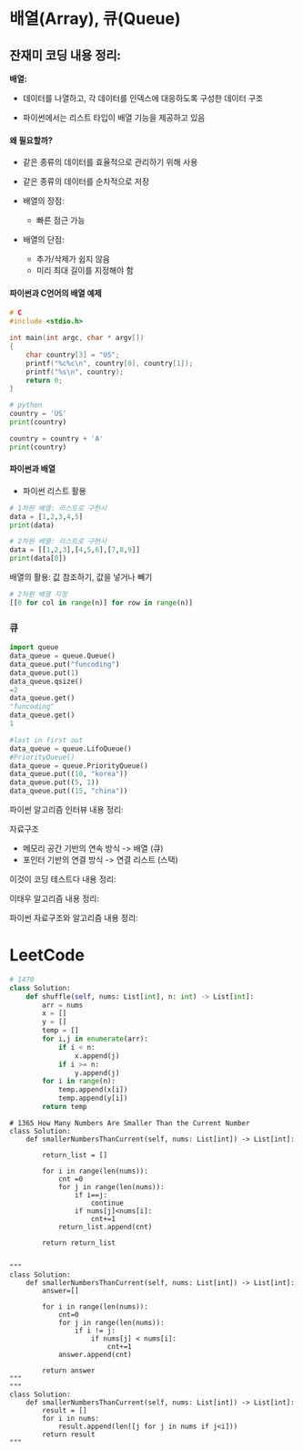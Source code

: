# 배열(Array), 큐(Queue)

## 잔재미 코딩 내용 정리:

**배열:** 

- 데이터를 나열하고, 각 데이터를 인덱스에 대응하도록 구성한 데이터 구조

- 파이썬에서는 리스트 타입이 배열 기능을 제공하고 있음

#### 왜 필요할까?

- 같은 종류의 데이터를 효율적으로 관리하기 위해 사용

- 같은 종류의 데이터를 순차적으로 저장

- 배열의 장점:
  - 빠른 점근 가능
- 배열의 단점:
  - 추가/삭제가 쉽지 않음
  - 미리 최대 길이를 지정해야 함

#### 파이썬과 C언어의 배열 예제

```c
# C
#include <stdio.h>

int main(int argc, char * argv[])
{
	char country[3] = "US";
	printf("%c%c\n", country[0], country[1]);
	printf("%s\n", country);
	return 0;
}
```

```python
# python
country = 'US'
print(country)

country = country + 'A'
print(country)
```

#### 파이썬과 배열

- 파이썬 리스트 활용

```python
# 1차원 배열: 리스트로 구현시
data = [1,2,3,4,5]
print(data)

# 2차원 배열: 리스트로 구현시
data = [[1,2,3],[4,5,6],[7,8,9]]
print(data[0])
```

배열의 활용: 값 참조하기, 값을 넣거나 빼기

```python
# 2차원 배열 지정
[[0 for col in range(n)] for row in range(n)]
```



### 큐

```python
import queue
data_queue = queue.Queue()
data_queue.put("funcoding")
data_queue.put(1)
data_queue.qsize() 
=2
data_queue.get()
"funcoding"
data_queue.get()
1

#last in first out
data_queue = queue.LifoQueue()
#PriorityQueue()
data_queue = queue.PriorityQueue()
data_queue.put((10, "korea"))
data_queue.put((5, 1))
data_queue.put((15, "china"))
```



파이썬 알고리즘 인터뷰 내용 정리: 

자료구조

- 메모리 공간 기반의 연속 방식 -> 배열 (큐)
- 포인터 기반의 연결 방식 -> 연결 리스트 (스택)









이것이 코딩 테스트다 내용 정리:



이태우 알고리즘 내용 정리:



파이썬 자료구조와 알고리즘 내용 정리:



# LeetCode

```python
# 1470
class Solution:
    def shuffle(self, nums: List[int], n: int) -> List[int]:
        arr = nums
        x = []
        y = []
        temp = []
        for i,j in enumerate(arr):
            if i < n:
                x.append(j)
            if i >= n:
                y.append(j)
        for i in range(n):
            temp.append(x[i])
            temp.append(y[i])
        return temp
```

```
# 1365 How Many Numbers Are Smaller Than the Current Number
class Solution:
    def smallerNumbersThanCurrent(self, nums: List[int]) -> List[int]:
        
        return_list = []
        
        for i in range(len(nums)):
            cnt =0 
            for j in range(len(nums)):
                if i==j:
                    continue
                if nums[j]<nums[i]:
                    cnt+=1
            return_list.append(cnt)
            
        return return_list
    

"""
class Solution:
    def smallerNumbersThanCurrent(self, nums: List[int]) -> List[int]:
        answer=[]
        
        for i in range(len(nums)):
            cnt=0
            for j in range(len(nums)):
                if i != j:
                    if nums[j] < nums[i]:
                        cnt+=1
            answer.append(cnt)
        
        return answer
"""
"""
class Solution:
    def smallerNumbersThanCurrent(self, nums: List[int]) -> List[int]:
        result = []
        for i in nums:
            result.append(len([j for j in nums if j<i]))
        return result
"""
```

